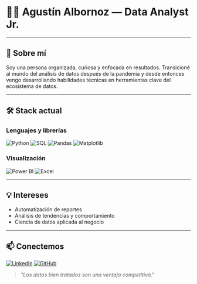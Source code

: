 # 👨‍💻 Agustín Albornoz — Data Analyst Jr.

---

## 🧠 Sobre mí

Soy una persona organizada, curiosa y enfocada en resultados. Transicioné al mundo del análisis de datos después de la pandemia y desde entonces vengo desarrollando habilidades técnicas en 
herramientas clave del ecosistema de datos.

---

## 🛠️ Stack actual

### Lenguajes y librerías

![Python](https://img.shields.io/badge/Python-3776AB?style=for-the-badge&logo=python&logoColor=white)
![SQL](https://img.shields.io/badge/SQL-336791?style=for-the-badge&logo=postgresql&logoColor=white)
![Pandas](https://img.shields.io/badge/Pandas-150458?style=for-the-badge&logo=pandas&logoColor=white)
![Matplotlib](https://img.shields.io/badge/Matplotlib-11557C?style=for-the-badge&logo=plotly&logoColor=white)

### Visualización

![Power BI](https://img.shields.io/badge/Power%20BI-F2C811?style=for-the-badge&logo=powerbi&logoColor=black)
![Excel](https://img.shields.io/badge/Excel-217346?style=for-the-badge&logo=microsoft-excel&logoColor=white)

---

## 💡 Intereses

- Automatización de reportes
- Análisis de tendencias y comportamiento
- Ciencia de datos aplicada al negocio

---

## 📫 Conectemos

[![LinkedIn](https://img.shields.io/badge/LinkedIn-0A66C2?style=for-the-badge&logo=linkedin&logoColor=white)](www.linkedin.com/in/agustin-felix-albornoz-bruschetti-986391178)
[![GitHub](https://img.shields.io/badge/GitHub-181717?style=for-the-badge&logo=github&logoColor=white)](https://github.com/tu-usuario)

> _"Los datos bien tratados son una ventaja competitiva."_

<!--
**Albornoz-Agustin/Albornoz-Agustin** is a ✨ _special_ ✨ repository because its `README.md` (this file) appears on your GitHub profile.

